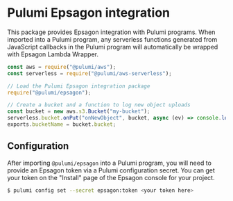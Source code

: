 # Pulumi Epsagon integration

This package provides Epsagon integration with Pulumi programs. When imported into a Pulumi program, any serverless
functions generated from JavaScript callbacks in the Pulumi program will automatically be wrapped with Epsagon Lambda Wrapper.

```javascript
const aws = require("@pulumi/aws");
const serverless = require("@pulumi/aws-serverless");

// Load the Pulumi Epsagon integration package
require("@pulumi/epsagon");

// Create a bucket and a function to log new object uploads
const bucket = new aws.s3.Bucket("my-bucket");
serverless.bucket.onPut("onNewObject", bucket, async (ev) => console.log(ev));
exports.bucketName = bucket.bucket;
```

## Configuration

After importing `@pulumi/epsagon` into a Pulumi program, you will need to provide an Epsagon token via a Pulumi configuration secret.  You can get your token on the "Install" page of the Epsagon console for your project.

```bash
$ pulumi config set --secret epsagon:token <your token here>
```